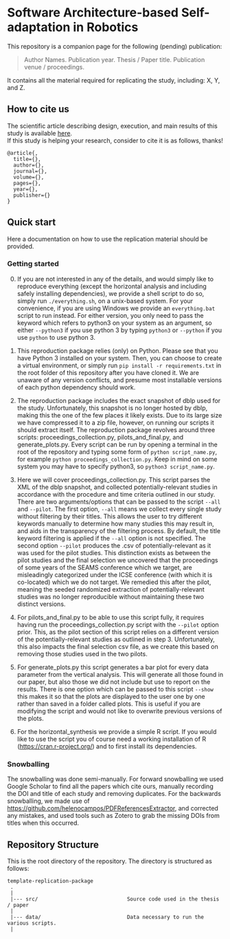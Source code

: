 # Software Architecture-based Self-adaptation in Robotics
This repository is a companion page for the following (pending) publication:
> Author Names. Publication year. Thesis / Paper title. Publication venue / proceedings.

It contains all the material required for replicating the study, including: X, Y, and Z.

## How to cite us
The scientific article describing design, execution, and main results of this study is available [here](https://www.google.com).<br> 
If this study is helping your research, consider to cite it is as follows, thanks!

```
@article{,
  title={},
  author={},
  journal={},
  volume={},
  pages={},
  year={},
  publisher={}
}
```

## Quick start
Here a documentation on how to use the replication material should be provided.


### Getting started
0. If you are not interested in any of the details, and would simply like to reproduce everything (except the horizontal analysis and including safely installing dependencies), we provide a shell script to do so, simply run `./everything.sh`, on a unix-based system. For your convenience, if you are using Windows we provide an `everything.bat` script to run instead. For either version, you only need to pass the keyword which refers to python3 on your system as an argument, so either `--python3` if you use python 3 by typing `python3` or `--python` if you use `python` to use python 3. 

1. This reproduction package relies (only) on Python. Please see that you have Python 3 installed on your system. Then, you can choose to create a virtual environment, or simply run  `pip install -r requirements.txt` in the root folder of this repository after you have cloned it. We are unaware of any version conflicts, and presume most installable versions of each python dependency should work.



2. The reproduction package includes the exact snapshot of dblp used for the study. Unfortunately, this snapshot is no longer hosted by dblp, making this the one of the few places it likely exists. Due to its large size we have compressed it to a zip file, however, on running our scripts it should extract itself. The reproduction package revolves around three scripts: proceedings_collection.py, pilots_and_final.py, and generate_plots.py. Every script can be run by opening a terminal in the root of the repository and typing some form of `python script_name.py`, for example `python proceedings_collection.py`. Keep in mind on some system you may have to specify python3, so `python3 script_name.py`.

3. Here we will cover proceedings_collection.py. This script parses the XML of the dblp snapshot, and collected potentially-relevant studies in accordance with the procedure and time criteria outlined in our study. There are two arguments/options that can be passed to the script `--all` and `--pilot`. The first option, `--all` means we collect every single study without filtering by their titles. This allows the user to try different keywords manually to determine how many studies this may result in, and aids in the transparency of the filtering process. By default, the title keyword filtering is applied if the `--all` option is not specified. The second option `--pilot` produces the .csv of potentially-relevant as it was used for the pilot studies. This distinction exists as between the pilot studies and the final selection we uncovered that the proceedings of some years of the SEAMS conference which we target, are misleadingly categorized under the ICSE conference (with which it is co-located) which we do not target. We remedied this after the pilot, meaning the seeded randomized extraction of potentially-relevant studies was no longer reproducible without maintaining these two distinct versions.

4. For pilots_and_final.py to be able to use this script fully, it requires having run the proceedings_collection.py script with the `--pilot` option prior. This, as the pilot section of this script relies on a different version of the potentially-relevant studies as outlined in step 3. Unfortunately, this also impacts the final selection csv file, as we create this based on removing those studies used in the two pilots.

5. For generate_plots.py this script generates a bar plot for every data parameter from the vertical analysis. This will generate all those found in our paper, but also those we did not include but use to report on the results. There is one option which can be passed to this script `--show` this makes it so that the plots are displayed to the user one by one rather than saved in a folder called plots. This is useful if you are modifying the script and would not like to overwrite previous versions of the plots.

6. For the horizontal_synthesis we provide a simple R script. If you would like to use the script you of course need a working installation of R (https://cran.r-project.org/) and to first install its dependencies.
### Snowballing
The snowballing was done semi-manually. For forward snowballing we used Google Scholar to find all the papers which cite ours, manually recording the DOI and title of each study and removing duplicates.
For the backwards snowballing, we made use of https://github.com/helenocampos/PDFReferencesExtractor, and corrected any mistakes, and used tools such as Zotero to grab the missing DOIs from titles when this occurred. 

## Repository Structure
This is the root directory of the repository. The directory is structured as follows:

    template-replication-package
     .
     |
     |--- src/                             Source code used in the thesis / paper
     |
     |--- data/                            Data necessary to run the various scripts.
     |              
  


<!-- ## Replication package naming convention
The final name of this repository, as appearing in the published article, should be formatted according to the following naming convention:
`<short conference/journal name>-<yyyy>-<semantic word>-<semantic word>-rep-pkg`

For example, the repository of a research published at the International conference on ICT for Sustainability (ICT4S) in 2022, which investigates cloud tactics would be named `ICT4S-2022-cloud-tactics-rep-pkg` -->
